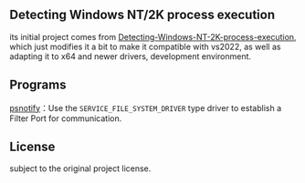 
## Detecting Windows NT/2K process execution
its initial project comes from [Detecting-Windows-NT-2K-process-execution](https://www.codeproject.com/Articles/2018/Detecting-Windows-NT-2K-process-execution), which just modifies it a bit to make it compatible with vs2022, as well as adapting it to x64 and newer drivers, development environment.


## Programs
[psnotify](https://github.com/WithSecureLabs/GarbageMan/tree/master/psnotify)：Use the `SERVICE_FILE_SYSTEM_DRIVER` type driver to establish a Filter Port for communication.

## License
subject to the original project license.
